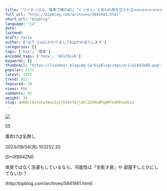 ```yaml
---
title: "ワイおっさん、電車で隣の奴に「くっせぇ」と言われ席を立たれるｗｗｗｗｗｗｗｗｗｗｗｗ "
full_url: "http://bipblog.com/archives/5841981.html"
short_url: "bipblog"
language: "ja"
date: 
lastmod: 
draft: false
author: ['以下 VipにかわりましてBipがお送りします']
categories: []
tags: ['bip', '電車']
encoded_tags: ['Ymlw', '6Zu76LuK']
keywords: []
thumbnail: "https://livedoor.blogimg.jp/bipblog/imgs/a/1/a14d1b88.png"
popular: 1172
latest: 1557
trend: 911
featured: 70
views: 686
comments: 91
weight: 10
slug: aHR0cC8vYmlwYmxvZy5jb20vYXJjaGl2ZXMvNTg0MTk4MS5odG1s
---
```


![](https://livedoor.blogimg.jp/bipblog/imgs/a/1/a14d1b88.png)

<div><p class='ent_header' id='res_55'><p class='ent_num'>55</p> <p class='ent_name'>風吹けば名無し</p> <p class='ent_data'>2023/09/04(月) 103252.20</p> <p class='ent_id'>ID+0f894ZN0</p></p><p class='ent_body_p ent_kyocho '> 体臭ではなく洗濯もしているなら、可能性は「生乾き臭」や 部屋干しとかにしてないか？ </p></div>

(http//bipblog.com/archives/5841981.html)
